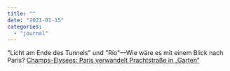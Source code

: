```yaml
---
title: ""
date: "2021-01-15"
categories: 
  - "journal"
---
```


"Licht am Ende des Tunnels" und "Rio"—Wie wäre es mit einem Blick nach Paris? [Champs-Elysees: Paris verwandelt Prachtstraße in „Garten“](https://orf.at/stories/3196870/ "Champs-Elysees: Paris verwandelt Prachtstraße in „Garten“ - news.ORF.at")
